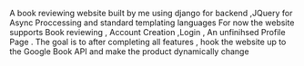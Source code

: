 A book reviewing website built by me using django for backend ,JQuery for Async Proccessing and standard templating languages
For now the website supports Book reviewing , Account Creation ,Login , An unfinihsed Profile Page .
The goal is to after completing all features , hook the website up to the Google Book API and make the product dynamically change
